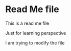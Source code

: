 # Read Me file

This is a read me file 

Just for learning perspective

I am trying to modify the file

